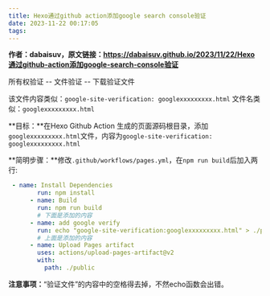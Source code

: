 ```yaml
---
title: Hexo通过github action添加google search console验证
date: 2023-11-22 00:17:05
tags:
---
```

**作者：dabaisuv，原文链接：https://dabaisuv.github.io/2023/11/22/Hexo通过github-action添加google-search-console验证**

所有权验证 -- 文件验证 -- 下载验证文件

该文件内容类似：`google-site-verification: googlexxxxxxxxx.html`
文件名类似：`googlexxxxxxxxx.html`

**目标：**在Hexo Github Action 生成的页面源码根目录，添加`googlexxxxxxxxx.html`文件，内容为`google-site-verification: googlexxxxxxxxx.html`

**简明步骤：**修改`.github/workflows/pages.yml`，在`npm run build`后加入两行:
```yml
 - name: Install Dependencies
        run: npm install
      - name: Build
        run: npm run build
        # 下面是添加的内容
      - name: add google verify
        run: echo "google-site-verification:googlexxxxxxxxx.html" > ./public/googlexxxxxxxxx.html
        # 上面是添加的内容
      - name: Upload Pages artifact
        uses: actions/upload-pages-artifact@v2
        with:
          path: ./public
```

**注意事项：**“验证文件”的内容中的空格得去掉，不然echo函数会出错。